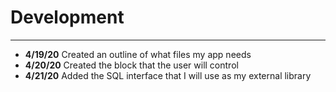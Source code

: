 # Development

---

- **4/19/20** Created an outline of what files my app needs
- **4/20/20** Created the block that the user will control
- **4/21/20** Added the SQL interface that I will use as my external library